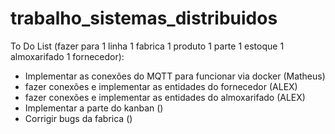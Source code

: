 # trabalho_sistemas_distribuidos


To Do List (fazer para 1 linha 1 fabrica 1 produto 1 parte 1 estoque 1 almoxarifado 1 fornecedor):

- Implementar as conexões do MQTT para funcionar via docker (Matheus)
- fazer conexões e implementar as entidades do fornecedor (ALEX)
- fazer conexões e implementar as entidades do almoxarifado (ALEX)
- Implementar a parte do kanban ()
- Corrigir bugs da fabrica ()